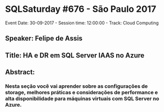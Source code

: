 # SQLSaturday #676 - São Paulo 2017
Event Date: 30-09-2017 - Session time: 12:00:00 - Track: Cloud Computing
## Speaker: Felipe de Assis
## Title: HA e DR em SQL Server IAAS no Azure
## Abstract:
### Nesta seção você vai aprender sobre as configurações de storage, melhores práticas e considerações de performance e alta disponibilidade para máquinas virtuais com SQL Server no Azure.
